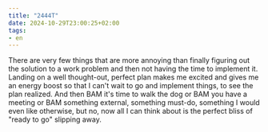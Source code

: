 ```yaml
---
title: "2444T"
date: 2024-10-29T23:00:25+02:00
tags:
- en
---
```


There are very few things that are more annoying than finally figuring out the solution to a work problem and then not having the time to implement it. Landing on a well thought-out, perfect plan makes me excited and gives me an energy boost so that I can't wait to go and implement things, to see the plan realized. And then BAM it's time to walk the dog or BAM you have a meeting or BAM something external, something must-do, something I would even like otherwise, but no, now all I can think about is the perfect bliss of "ready to go" slipping away.